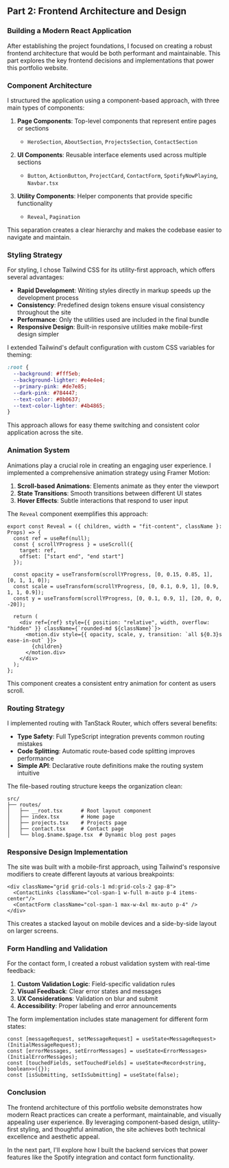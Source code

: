 ## Part 2: Frontend Architecture and Design

### Building a Modern React Application

After establishing the project foundations, I focused on creating a robust frontend architecture that would be both performant and maintainable. This part explores the key frontend decisions and implementations that power this portfolio website.

### Component Architecture

I structured the application using a component-based approach, with three main types of components:

1. **Page Components**: Top-level components that represent entire pages or sections
   - `HeroSection`, `AboutSection`, `ProjectsSection`, `ContactSection`

2. **UI Components**: Reusable interface elements used across multiple sections
   - `Button`, `ActionButton`, `ProjectCard`, `ContactForm`, `SpotifyNowPlaying`, `Navbar.tsx`

3. **Utility Components**: Helper components that provide specific functionality
   - `Reveal`, `Pagination`

This separation creates a clear hierarchy and makes the codebase easier to navigate and maintain.

### Styling Strategy

For styling, I chose Tailwind CSS for its utility-first approach, which offers several advantages:

- **Rapid Development**: Writing styles directly in markup speeds up the development process
- **Consistency**: Predefined design tokens ensure visual consistency throughout the site
- **Performance**: Only the utilities used are included in the final bundle
- **Responsive Design**: Built-in responsive utilities make mobile-first design simpler

I extended Tailwind's default configuration with custom CSS variables for theming:

```css
:root {
  --background: #fff5eb;
  --background-lighter: #e4e4e4;
  --primary-pink: #de7e85;
  --dark-pink: #784447;
  --text-color: #0b0637;
  --text-color-lighter: #4b4865;
}
```

This approach allows for easy theme switching and consistent color application across the site.

### Animation System

Animations play a crucial role in creating an engaging user experience. I implemented a comprehensive animation strategy using Framer Motion:

1. **Scroll-based Animations**: Elements animate as they enter the viewport
2. **State Transitions**: Smooth transitions between different UI states
3. **Hover Effects**: Subtle interactions that respond to user input

The `Reveal` component exemplifies this approach:

```tsx
export const Reveal = ({ children, width = "fit-content", className }: Props) => {
  const ref = useRef(null);
  const { scrollYProgress } = useScroll({
    target: ref,
    offset: ["start end", "end start"]
  });
  
  const opacity = useTransform(scrollYProgress, [0, 0.15, 0.85, 1], [0, 1, 1, 0]);
  const scale = useTransform(scrollYProgress, [0, 0.1, 0.9, 1], [0.9, 1, 1, 0.9]);
  const y = useTransform(scrollYProgress, [0, 0.1, 0.9, 1], [20, 0, 0, -20]);

  return (
    <div ref={ref} style={{ position: "relative", width, overflow: "hidden" }} className={`rounded-md ${className}`}>
      <motion.div style={{ opacity, scale, y, transition: `all ${0.3}s ease-in-out` }}>
        {children}
      </motion.div>
    </div>
  );
};
```

This component creates a consistent entry animation for content as users scroll.

### Routing Strategy

I implemented routing with TanStack Router, which offers several benefits:

- **Type Safety**: Full TypeScript integration prevents common routing mistakes
- **Code Splitting**: Automatic route-based code splitting improves performance
- **Simple API**: Declarative route definitions make the routing system intuitive

The file-based routing structure keeps the organization clean:

```plaintext
src/
├── routes/
│   ├── __root.tsx      # Root layout component
│   ├── index.tsx       # Home page
│   ├── projects.tsx    # Projects page
│   ├── contact.tsx     # Contact page
│   └── blog.$name.$page.tsx  # Dynamic blog post pages
```

### Responsive Design Implementation

The site was built with a mobile-first approach, using Tailwind's responsive modifiers to create different layouts at various breakpoints:

```tsx
<div className="grid grid-cols-1 md:grid-cols-2 gap-8">
  <ContactLinks className="col-span-1 w-full m-auto p-4 items-center"/>
  <ContactForm className="col-span-1 max-w-4xl mx-auto p-4" />
</div>
```

This creates a stacked layout on mobile devices and a side-by-side layout on larger screens.

### Form Handling and Validation

For the contact form, I created a robust validation system with real-time feedback:

1. **Custom Validation Logic**: Field-specific validation rules
2. **Visual Feedback**: Clear error states and messages
3. **UX Considerations**: Validation on blur and submit
4. **Accessibility**: Proper labeling and error announcements

The form implementation includes state management for different form states:

```tsx
const [messageRequest, setMessageRequest] = useState<MessageRequest>(InitialMessageRequest);
const [errorMessages, setErrorMessages] = useState<ErrorMessages>(InitialErrorMessages);
const [touchedFields, setTouchedFields] = useState<Record<string, boolean>>({});
const [isSubmitting, setIsSubmitting] = useState(false);
```

### Conclusion

The frontend architecture of this portfolio website demonstrates how modern React practices can create a performant, maintainable, and visually appealing user experience. By leveraging component-based design, utility-first styling, and thoughtful animation, the site achieves both technical excellence and aesthetic appeal.

In the next part, I'll explore how I built the backend services that power features like the Spotify integration and contact form functionality.
